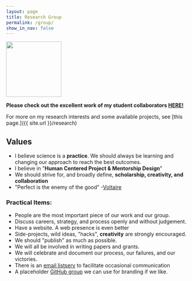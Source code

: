 ```yaml
---
layout: page
title: Research Group
permalink: /group/
show_in_nav: false
---
```


<img src="{{ site.url }}/assets/af.png" width="150">

**Please check out the excellent work of my student collaborators [HERE!](https://jradavenport.github.io/students/)**

For more on my research interests and some available projects, see [this page.]({{ site.url }}/research)



<!--
I manage a weekly "group un-meeting", which should be viewed as a continuous experiment in supporting my [stated values](https://arxiv.org/abs/1805.09963) as a practicing scientist. As such, the format is not strict, and will be revised by and for the needs of those attending. Topical areas  are also not strictly defined.


## Details
Meetings are each week for 1 hour: Mondays, 11AM, PAB 305 conference room.

**Monday morning?!** Yes. This meeting aims to be _aspirational_, rather than judgmental. What are you hoping to do or learn this week? How can we help hype you up? What support do you need? Never: justify your existence. -->


## Values

- I believe science is a **practice**. We should always be learning and changing our approach to reach the best outcomes.
- I believe in "**Human Centered Project & Mentorship Design**"
- We should strive for, and broadly define, **scholarship, creativity, and collaboration**
- "Perfect is the enemy of the good" -[Voltaire](https://en.wikipedia.org/wiki/Perfect_is_the_enemy_of_good)




### Practical Items:

- People are the most important piece of our work and our group.
- Discuss careers, strategy, and process openly and without judgement.
- Have a website. A web presence is even better
- Side-projects, wild ideas, "hacks", **creativity** are strongly encouraged.
- We should "publish" as much as possible.
- We will all be involved in writing papers and grants.
- We will celebrate and document our process, our failures, and our victories.
- There is an [email listserv](https://mailman11.u.washington.edu/mailman/listinfo/davenportungroup) to facilitate occasional communication
- A placeholder [GitHub group](https://github.com/TheAstroFactory) we can use for branding if we like.
